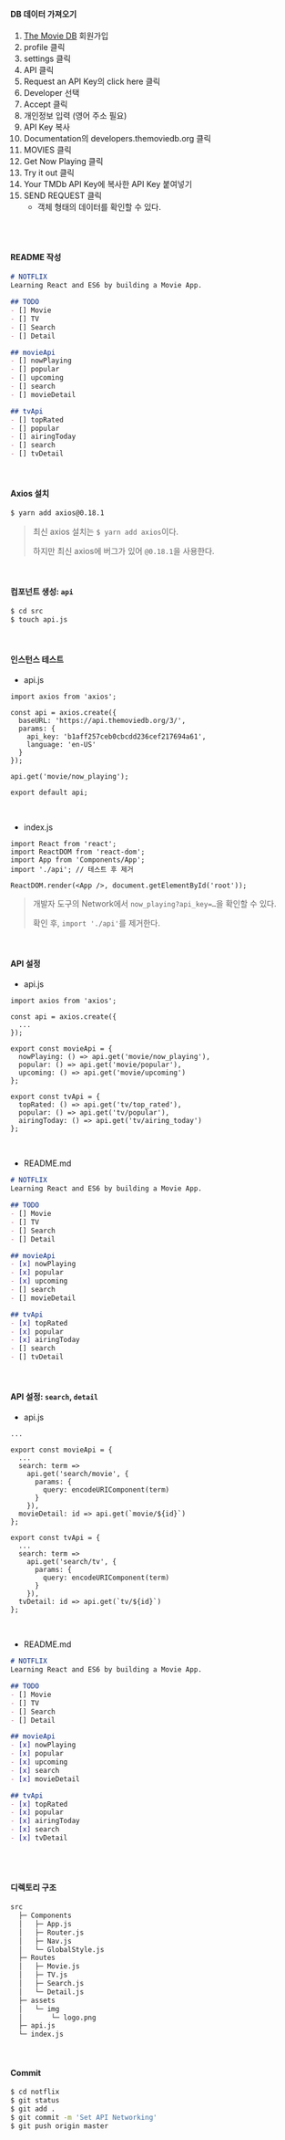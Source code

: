 #### DB 데이터 가져오기

1. [The Movie DB](https://www.themoviedb.org/) 회원가입
2. profile 클릭
3. settings 클릭
4. API 클릭
5. Request an API Key의 click here 클릭
6. Developer 선택
7. Accept 클릭
8. 개인정보 입력 (영어 주소 필요)
9. API Key 복사
10. Documentation의 developers.themoviedb.org 클릭
11. MOVIES 클릭
12. Get Now Playing 클릭
13. Try it out 클릭
14. Your TMDb API Key에 복사한 API Key 붙여넣기
15. SEND REQUEST 클릭
    - 객체 형태의 데이터를 확인할 수 있다.

<br>

<br>

#### README 작성

```markdown
# NOTFLIX
Learning React and ES6 by building a Movie App.

## TODO
- [] Movie
- [] TV
- [] Search
- [] Detail

## movieApi
- [] nowPlaying
- [] popular
- [] upcoming
- [] search
- [] movieDetail

## tvApi
- [] topRated
- [] popular
- [] airingToday
- [] search
- [] tvDetail
```

<br>

#### Axios 설치

```bash
$ yarn add axios@0.18.1
```

> 최신 axios 설치는 `$ yarn add axios`이다.
>
> 하지만 최신 axios에 버그가 있어 `@0.18.1`을 사용한다.

<br>

#### 컴포넌트 생성: `api`

```bash
$ cd src
$ touch api.js
```

<br>

#### 인스턴스 테스트

- api.js

```react
import axios from 'axios';

const api = axios.create({
  baseURL: 'https://api.themoviedb.org/3/',
  params: {
    api_key: 'b1aff257ceb0cbcdd236cef217694a61',
    language: 'en-US'
  }
});

api.get('movie/now_playing');

export default api;
```

<br>

- index.js

```react
import React from 'react';
import ReactDOM from 'react-dom';
import App from 'Components/App';
import './api';	// 테스트 후 제거

ReactDOM.render(<App />, document.getElementById('root'));
```

> 개발자 도구의 Network에서 `now_playing?api_key=…`을 확인할 수 있다.
>
> 확인 후, `import './api'`를 제거한다.

<br>

#### API 설정

- api.js

```react
import axios from 'axios';

const api = axios.create({
  ...
});

export const movieApi = {
  nowPlaying: () => api.get('movie/now_playing'),
  popular: () => api.get('movie/popular'),
  upcoming: () => api.get('movie/upcoming')
};

export const tvApi = {
  topRated: () => api.get('tv/top_rated'),
  popular: () => api.get('tv/popular'),
  airingToday: () => api.get('tv/airing_today')
};
```

<br>

- README.md

```markdown
# NOTFLIX
Learning React and ES6 by building a Movie App.

## TODO
- [] Movie
- [] TV
- [] Search
- [] Detail

## movieApi
- [x] nowPlaying
- [x] popular
- [x] upcoming
- [] search
- [] movieDetail

## tvApi
- [x] topRated
- [x] popular
- [x] airingToday
- [] search
- [] tvDetail
```

<br>

#### API 설정: `search`, `detail`

- api.js

```react
...

export const movieApi = {
  ...
  search: term =>
    api.get('search/movie', {
      params: {
        query: encodeURIComponent(term)
      }
    }),
  movieDetail: id => api.get(`movie/${id}`)
};

export const tvApi = {
  ...
  search: term =>
    api.get('search/tv', {
      params: {
        query: encodeURIComponent(term)
      }
    }),
  tvDetail: id => api.get(`tv/${id}`)
};
```

<br>

- README.md

```markdown
# NOTFLIX
Learning React and ES6 by building a Movie App.

## TODO
- [] Movie
- [] TV
- [] Search
- [] Detail

## movieApi
- [x] nowPlaying
- [x] popular
- [x] upcoming
- [x] search
- [x] movieDetail

## tvApi
- [x] topRated
- [x] popular
- [x] airingToday
- [x] search
- [x] tvDetail
```

<br>

<br>

#### 디렉토리 구조

```bash
src
  ├─ Components
  │   ├─ App.js
  │   ├─ Router.js
  │   ├─ Nav.js
  │   └─ GlobalStyle.js
  ├─ Routes
  │   ├─ Movie.js
  │   ├─ TV.js
  │   ├─ Search.js
  │   └─ Detail.js
  ├─ assets
  │   └─ img
  │       └─ logo.png
  ├─ api.js
  └─ index.js
```

<br>

#### Commit

```bash
$ cd notflix
$ git status
$ git add .
$ git commit -m 'Set API Networking'
$ git push origin master
```

<br>

<br>